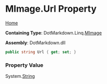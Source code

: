 # MImage\.Url Property

[Home](../../../../README.md)

**Containing Type**: DotMarkdown\.Linq\.[MImage](../README.md)

**Assembly**: DotMarkdown\.dll

```csharp
public string Url { get; set; }
```

### Property Value

System\.[String](https://docs.microsoft.com/en-us/dotnet/api/system.string)

